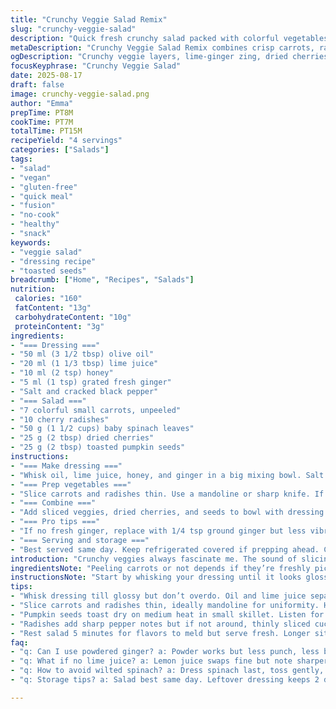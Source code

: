 ```yaml
---
title: "Crunchy Veggie Salad Remix"
slug: "crunchy-veggie-salad"
description: "Quick fresh crunchy salad packed with colorful vegetables, dried fruit, and toasted seeds. Uses ginger and lime for zing, swaps kale for baby spinach. Easy no-cook assembly. Bright, sharp vinaigrette balanced with sweetness from honey and tang from lime. Textural play between crisp roots and tender greens. Great for last-minute lunches or light dinners. Adaptable with common pantry swaps, takes 15 minutes total. Vegan, gluten-free, nut-free, and no dairy or eggs. Crunch and chew. Toast seeds just till fragrant; don’t burn. Doesn’t require fancy equipment. Keeps well briefly but best fresh. Ingredients chopped thin for balance. Root veggies peeled or not depends on freshness and knife skill. Mild bitterness from greens counteracts sweetness in dressing. I learned to trust hand-tossing over robot for texture."
metaDescription: "Crunchy Veggie Salad Remix combines crisp carrots, radishes, spinach with dried cherries and toasted seeds. Bright lime-ginger dressing, ready in 15 mins."
ogDescription: "Crunchy veggie layers, lime-ginger zing, dried cherries, toasted pumpkin seeds. Quick assembly salad with punch, texture, and freshness in every bite."
focusKeyphrase: "Crunchy Veggie Salad"
date: 2025-08-17
draft: false
image: crunchy-veggie-salad.png
author: "Emma"
prepTime: PT8M
cookTime: PT7M
totalTime: PT15M
recipeYield: "4 servings"
categories: ["Salads"]
tags:
- "salad"
- "vegan"
- "gluten-free"
- "quick meal"
- "fusion"
- "no-cook"
- "healthy"
- "snack"
keywords:
- "veggie salad"
- "dressing recipe"
- "toasted seeds"
breadcrumb: ["Home", "Recipes", "Salads"]
nutrition: 
 calories: "160"
 fatContent: "13g"
 carbohydrateContent: "10g"
 proteinContent: "3g"
ingredients:
- "=== Dressing ==="
- "50 ml (3 1/2 tbsp) olive oil"
- "20 ml (1 1/3 tbsp) lime juice"
- "10 ml (2 tsp) honey"
- "5 ml (1 tsp) grated fresh ginger"
- "Salt and cracked black pepper"
- "=== Salad ==="
- "7 colorful small carrots, unpeeled"
- "10 cherry radishes"
- "50 g (1 1/2 cups) baby spinach leaves"
- "25 g (2 tbsp) dried cherries"
- "25 g (2 tbsp) toasted pumpkin seeds"
instructions:
- "=== Make dressing ==="
- "Whisk oil, lime juice, honey, and ginger in a big mixing bowl. Salt and pepper to taste. Look for a slightly glossy sheen, it should coat a spoon but not separate."
- "=== Prep vegetables ==="
- "Slice carrots and radishes thin. Use a mandoline or sharp knife. If slicing by hand, aim for uniform thickness so textures match. Spinach leaves left whole or torn roughly."
- "=== Combine ==="
- "Add sliced veggies, dried cherries, and seeds to bowl with dressing. Toss gently but thoroughly. You want every bite to feel balanced: tang, sweet, crunch. Let sit 5 minutes if you want flavors to mingle, but serve fresh. Too long and greens wilt excessively."
- "=== Pro tips ==="
- "If no fresh ginger, replace with 1/4 tsp ground ginger but less vibrant. For more aroma, toast pumpkin seeds in dry skillet until they pop lightly, about 2-3 minutes over medium heat. Don’t walk away or they burn fast. If no lime, substitute lemon but expect sharper acidity. Radishes add peppery snap, but if unavailable, thinly sliced cucumber works."
- "=== Serving and storage ==="
- "Best served same day. Keep refrigerated covered if prepping ahead. Chickpea or quinoa cooked quickly would bulk this up for main dish. Leftover dressing can store 2 days but separate — rewhisk before using."
introduction: "Crunchy veggies always fascinate me. The sound of slicing carrots and radishes is like a promise. Simple fresh salads can be tricky—a little too much acid or a limp green ruins the whole texture. Learned long ago to chop thin but not mushy, slice so every bite has a punch in crunch and flavor. I swapped kale for baby spinach here because kale's bitterness can overpower; I want clean green that lets bright ginger lime dressing shine. Honey replaces maple syrup—easier to find and lends a mellow sweetness. Tossing by hand, never over mixing, keeps those roasted pumpkin seeds intact and crunchy. Love how little twists—like dried cherries instead of cranberries—change the aroma and sweetness profile. Quick but so worth skipping heavy meals on warm days. Seriously, when done right, this salad vibrates freshness."
ingredientsNote: "Peeling carrots or not depends if they’re freshly picked: sometimes their skin has sweet earthiness, other times gritty. My advice—scrub well, then peel if tough. For radishes, round ones are pepperier; if you prefer milder, use French Breakfast or even baby bell radishes. Baby spinach is tender, won't need massaging; if you try kale, remove stems and chop fine then massage with lemon first to soften. Dried cherries add tart fruitiness but dried blueberries or raisins can work fine. Toasted pumpkin seeds bring nutty crunch—you can swap for hulled sunflower seeds if avoiding pumpkins. Use gentle olive oil for dressing, extra virgin with strong flavor risks overpowering. Fresh grated ginger is non-negotiable here—powder doesn’t provide that zing. Balancing acidity (lime) with sweetness (honey) and spice (ginger) makes the dressing pop. Always adjust salt and pepper last—can’t fix over salted dressings."
instructionsNote: "Start by whisking your dressing until it looks glossy and homogeneous—oil and citrus don’t immediately blend; keep stirring. When slicing, consistent thickness is key so every forkful blends textures and flavors; too thick and carrots dominate, too thin and radishes lose crunch. If no mandoline, sharp knife, and patience work fine. Add ingredients to bowl, layering helps: dressing first, then carrots and radishes to coat immediately. Spinach folded in last so not crushed. Toss gently but thoroughly, like folding a cake batter; bruising spinach leaves kills brightness and shelf life. Rest for 5 minutes if possible—this softens raw fibers, melds tastes. If forced to serve immediately, make sure carrots are sliced thin enough. Toast pumpkin seeds dry in a small pan, stirring constantly—listen for subtle pops and smell nutty aroma as cues, about 2-3 minutes max. Most mistakes come with burned seeds or wilted greens, avoid by monitoring closely. Keep leftovers covered tightly in fridge for up to 24 hours. Re-toss before serving if juices settle."
tips:
- "Whisk dressing till glossy but don’t overdo. Oil and lime juice separate fast; watch for uniform sheen. Add salt and cracked pepper last. Honey brings a mellow sweetness—maple syrup’s sharper and heavier, use if you want more depth but less smooth."
- "Slice carrots and radishes thin, ideally mandoline for uniformity. Hand slicing works but uneven cuts kill texture balance. Spinach leaves torn or whole—whole hold shape better, torn release more juice. Think textures; crunch versus softness in every forkful."
- "Pumpkin seeds toast dry on medium heat in small skillet. Listen for subtle pops, smell nutty aroma. Two minutes max, stirring constantly. Burnt seeds smell acrid, bitter; toss immediately if you get that. Can substitute hulled sunflower seeds though flavor shifts nutty-sweet to mellow earth."
- "Radishes add sharp pepper notes but if not around, thinly sliced cucumber works—cool, milder, less bite. Carrots peel or no depending on freshness; scrubbing is key if leaving skin. Tough skins need peeling or chew turns fibrous and distracting. Spinach always tender—massaging kale needed if using."
- "Rest salad 5 minutes for flavors to meld but serve fresh. Longer sitting wilts greens, kills crunch. If using leftovers, re-toss to redistribute juices. Dressing separates; re-whisk before pouring. Stored covered in fridge max 24 hours, though texture degrades."
faq:
- "q: Can I use powdered ginger? a: Powder works but less punch, less brightness; fresh grated gives zing you want. Powder dulls aroma, less sharp heat; if no fresh, add less and expect muted flavor. Ginger texture lost, dressing changes mouthfeel slightly."
- "q: What if no lime juice? a: Lemon juice swaps fine but note sharper acidity; can overwhelm subtle sweetness. Use less lemon, taste as you go. White vinegar or apple cider work but change overall flavor, more tart than bright citrus. Fresh citrus always better but alternatives okay."
- "q: How to avoid wilted spinach? a: Dress spinach last, toss gently, avoid bruising. Use tender baby spinach—not kale if you want no chew toughness. Serve soon after mixing. If making ahead, keep dressing separate, add just before serving or greens turn soggy fast."
- "q: Storage tips? a: Salad best same day. Leftover dressing keeps 2 days cold, re-whisk before using because oil separates fast. Store salad in fridge tightly covered but expect texture softening; seeds lose crispness, greens wilt. If prepping early, store components separately. Mixing late."

---
```

